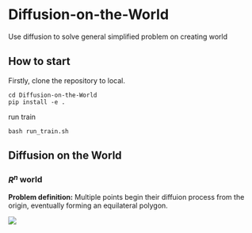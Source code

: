 # Diffusion-on-the-World
Use diffusion to solve general simplified problem on creating world

## How to start
Firstly, clone the repository to local.
```
cd Diffusion-on-the-World
pip install -e .
```
run train

```
bash run_train.sh
```
## Diffusion on the World

### $R^n$ world

**Problem definition:** Multiple points begin their diffuion process from the origin, eventually forming an equilateral polygon.

<image src='assert\Triangle.png'>
